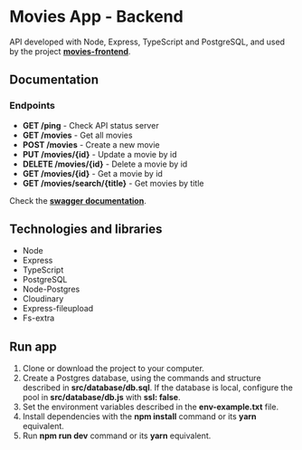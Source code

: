 # Movies App - Backend
API developed with Node, Express, TypeScript and PostgreSQL, and used by the project [**movies-frontend**](https://github.com/carloshrod/movies-frontend).

## Documentation
### Endpoints
- **GET /ping** - Check API status server
- **GET /movies** - Get all movies
- **POST /movies** - Create a new movie
- **PUT /movies/{id}** - Update a movie by id
- **DELETE /movies/{id}** - Delete a movie by id
- **GET /movies/{id}** - Get a movie by id
- **GET /movies/search/{title}** - Get movies by title

Check the [**swagger documentation**](https://movies-backend-ts.up.railway.app/docs/).

## Technologies and libraries
- Node
- Express
- TypeScript
- PostgreSQL
- Node-Postgres
- Cloudinary
- Express-fileupload
- Fs-extra

## Run app
1. Clone or download the project to your computer.
2. Create a Postgres database, using the commands and structure described in **src/database/db.sql**. If the database is local, configure the pool in **src/database/db.js** with **ssl: false**.
3. Set the environment variables described in the **env-example.txt** file.
4. Install dependencies with the **npm install** command or its **yarn** equivalent.
5. Run **npm run dev** command or its **yarn** equivalent.
